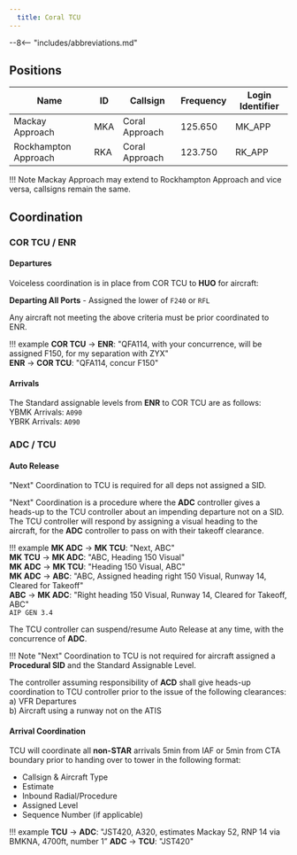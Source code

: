 ```yaml
---
  title: Coral TCU
---
```


--8<-- "includes/abbreviations.md"

## Positions

| Name               | ID      | Callsign       | Frequency        | Login Identifier              |
| ------------------ | --------------| -------------- | ---------------- | ---------------------|
| Mackay Approach  | MKA | Coral Approach  | 125.650       | MK_APP    |
| Rockhampton Approach  | RKA | Coral Approach   | 123.750        | RK_APP                 |

!!! Note
    Mackay Approach may extend to Rockhampton Approach and vice versa, callsigns remain the same.

## Coordination

### COR TCU / ENR
#### Departures
Voiceless coordination is in place from COR TCU to **HUO** for aircraft:  

**Departing All Ports** - Assigned the lower of `F240` or `RFL`  

Any aircraft not meeting the above criteria must be prior coordinated to ENR.

!!! example
    **COR TCU** -> **ENR**: "QFA114, with your concurrence, will be assigned F150, for my separation with ZYX"  
    **ENR** -> **COR TCU**: "QFA114, concur F150"  

#### Arrivals
The Standard assignable levels from **ENR** to COR TCU are as follows:  
YBMK Arrivals: `A090`  
YBRK Arrivals: `A090`

### ADC / TCU
#### Auto Release

"Next" Coordination to TCU is required for all deps not assigned a SID.

"Next" Coordination is a procedure where the **ADC** controller gives a heads-up to the TCU controller about an impending departure not on a SID. The TCU controller will respond by assigning a visual heading to the aircraft, for the **ADC** controller to pass on with their takeoff clearance.

!!! example
    **MK ADC** -> **MK TCU**: "Next, ABC"  
    **MK TCU** -> **MK ADC**: "ABC, Heading 150 Visual"  
    **MK ADC** -> **MK TCU**: "Heading 150 Visual, ABC"  
    **MK ADC** -> **ABC**: "ABC, Assigned heading right 150 Visual, Runway 14, Cleared for Takeoff"  
    **ABC** -> **MK ADC**: "Right heading 150 Visual, Runway 14, Cleared for Takeoff, ABC"  
    `AIP GEN 3.4`

The TCU controller can suspend/resume Auto Release at any time, with the concurrence of **ADC**.

!!! Note
    "Next" Coordination to TCU is not required for aircraft assigned a **Procedural SID** and the Standard Assignable Level.

The controller assuming responsibility of **ACD** shall give heads-up coordination to TCU controller prior to the issue of the following clearances:  
a) VFR Departures  
b) Aircraft using a runway not on the ATIS

#### Arrival Coordination
TCU will coordinate all **non-STAR** arrivals 5min from IAF or 5min from CTA boundary prior to handing over to tower in the following format:

- Callsign & Aircraft Type
- Estimate
- Inbound Radial/Procedure
- Assigned Level
- Sequence Number (if applicable)

!!! example
    **TCU** -> **ADC**: "JST420, A320, estimates Mackay 52, RNP 14 via BMKNA, 4700ft, number 1”
    **ADC** -> **TCU**: "JST420"